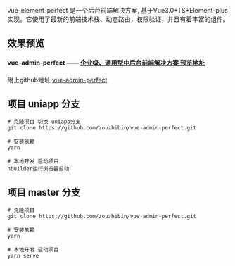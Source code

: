 vue-element-perfect 是一个后台前端解决方案, 基于Vue3.0+TS+Element-plus实现。它使用了最新的前端技术栈、动态路由，权限验证，并且有着丰富的组件。


## 效果预览

#### vue-admin-perfect —— [企业级、通用型中后台前端解决方案 预览地址](http://182.61.5.190:8889/)

附上github地址 [vue-admin-perfect](https://github.com/zouzhibin/vue-admin-perfect)

## 项目 uniapp 分支

```
# 克隆项目 切换 uniapp分支
git clone https://github.com/zouzhibin/vue-admin-perfect.git

# 安装依赖
yarn

# 本地开发 启动项目
hbuilder运行浏览器启动
```
## 项目 master 分支

```
# 克隆项目
git clone https://github.com/zouzhibin/vue-admin-perfect.git

# 安装依赖
yarn

# 本地开发 启动项目
yarn serve
```




